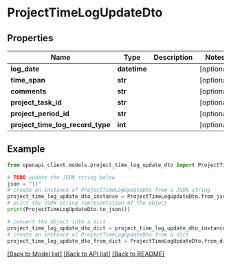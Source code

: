 # ProjectTimeLogUpdateDto


## Properties

Name | Type | Description | Notes
------------ | ------------- | ------------- | -------------
**log_date** | **datetime** |  | [optional] 
**time_span** | **str** |  | [optional] 
**comments** | **str** |  | [optional] 
**project_task_id** | **str** |  | [optional] 
**project_period_id** | **str** |  | [optional] 
**project_time_log_record_type** | **int** |  | [optional] 

## Example

```python
from openapi_client.models.project_time_log_update_dto import ProjectTimeLogUpdateDto

# TODO update the JSON string below
json = "{}"
# create an instance of ProjectTimeLogUpdateDto from a JSON string
project_time_log_update_dto_instance = ProjectTimeLogUpdateDto.from_json(json)
# print the JSON string representation of the object
print(ProjectTimeLogUpdateDto.to_json())

# convert the object into a dict
project_time_log_update_dto_dict = project_time_log_update_dto_instance.to_dict()
# create an instance of ProjectTimeLogUpdateDto from a dict
project_time_log_update_dto_from_dict = ProjectTimeLogUpdateDto.from_dict(project_time_log_update_dto_dict)
```
[[Back to Model list]](../README.md#documentation-for-models) [[Back to API list]](../README.md#documentation-for-api-endpoints) [[Back to README]](../README.md)


